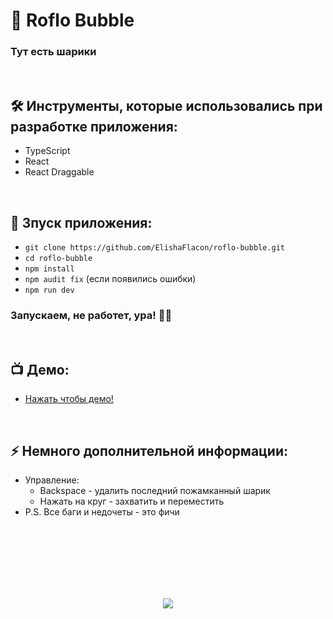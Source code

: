 <h1> 
    🎈 Roflo Bubble
</h1>

<h3>
  Тут есть шарики
</h3>


</br>



<h2>
  🛠️ Инструменты, которые использовались при разработке приложения:
</h2>

- TypeScript
- React
- React Draggable



</br>



<h2>
  🚀 Зпуск приложения:
</h2>

- `git clone https://github.com/ElishaFlacon/roflo-bubble.git`
- `cd roflo-bubble`
- `npm install`
- `npm audit fix` (если появились ошибки)
- `npm run dev`
<h3>
    Запускаем, не работет, ура! 🗿🚬
</h3>



</br>



<h2>
 📺 Демо:
</h2>

- <a href="https://elishaflacon.github.io/roflo-bubble/">Нажать чтобы демо!</a>



</br>



<h2>
⚡ Немного дополнительной информации:
</h2>

- Управление:
    - Backspace - удалить последний пожамканный шарик
    - Нажать на круг - захватить и переместить
- P.S. Все баги и недочеты - это фичи




<br/>
<br/>
<br/>
<br/>
<br/>
<br/>



<p align="center">
  <img src="https://capsule-render.vercel.app/api?type=waving&color=d179b8&height=64&section=footer"/>
</p>
